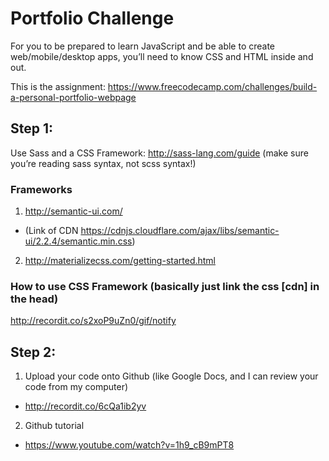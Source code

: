 # Portfolio Challenge
For you to be prepared to learn JavaScript and be able to create web/mobile/desktop apps, you’ll need to know CSS and HTML inside and out.

This is the assignment:
https://www.freecodecamp.com/challenges/build-a-personal-portfolio-webpage

## Step 1: 
Use Sass and a CSS Framework:
http://sass-lang.com/guide (make sure you’re reading sass syntax, not scss syntax!)

### Frameworks
1. http://semantic-ui.com/ 
  * (Link of CDN https://cdnjs.cloudflare.com/ajax/libs/semantic-ui/2.2.4/semantic.min.css)
2. http://materializecss.com/getting-started.html

### How to use CSS Framework (basically just link the css [cdn] in the head)
http://recordit.co/s2xoP9uZn0/gif/notify

## Step 2:
1. Upload your code onto Github (like Google Docs, and I can review your code from my computer) 
  * http://recordit.co/6cQa1ib2yv

2. Github tutorial
  * https://www.youtube.com/watch?v=1h9_cB9mPT8

